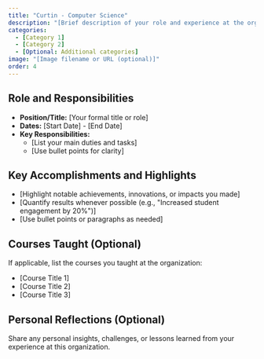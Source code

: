 ```yaml
---
title: "Curtin - Computer Science"
description: "[Brief description of your role and experience at the organization]"
categories: 
  - [Category 1] 
  - [Category 2] 
  - [Optional: Additional categories]
image: "[Image filename or URL (optional)]"
order: 4
---
```


## Role and Responsibilities

* **Position/Title:** [Your formal title or role]
* **Dates:** [Start Date] - [End Date]
* **Key Responsibilities:**
    * [List your main duties and tasks]
    * [Use bullet points for clarity]

## Key Accomplishments and Highlights

* [Highlight notable achievements, innovations, or impacts you made]
* [Quantify results whenever possible (e.g., "Increased student engagement by 20%")]
* [Use bullet points or paragraphs as needed]

## Courses Taught (Optional)

If applicable, list the courses you taught at the organization:

* [Course Title 1]
* [Course Title 2]
* [Course Title 3]

## Personal Reflections (Optional)

Share any personal insights, challenges, or lessons learned from your experience at this organization.
